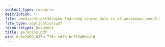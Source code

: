 ```yaml
---
content_type: resource
description: ''
file: /media/https%3A/open-learning-course-data-rc.s3.amazonaws.com/3-20-materials-at-equilibrium-sma-5111-fall-2003/8e3e2d09d15a716eedfbbc3f340bba18_ps7solns.pdf
file_type: application/pdf
resourcetype: Document
title: ps7solns.pdf
uid: 8e3e2d09-d15a-716e-edfb-bc3f340bba18
---
```


